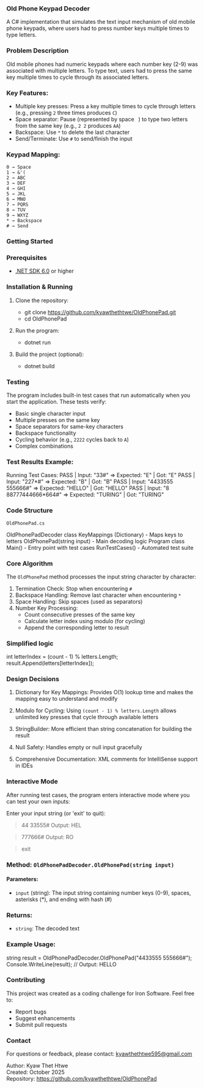 ### Old Phone Keypad Decoder

A C# implementation that simulates the text input mechanism of old mobile phone keypads, where users had to press number keys multiple times to type letters.

### Problem Description
Old mobile phones had numeric keypads where each number key (2-9) was associated with multiple letters. To type text, users had to press the same key multiple times to cycle through its associated letters.

### Key Features:
- Multiple key presses: Press a key multiple times to cycle through letters (e.g., pressing `2` three times produces `C`)
- Space separator: Pause (represented by space ` `) to type two letters from the same key (e.g., `2 2` produces `AA`)
- Backspace: Use `*` to delete the last character
- Send/Terminate: Use `#` to send/finish the input

### Keypad Mapping:
```
0 → Space
1 → &'(
2 → ABC
3 → DEF
4 → GHI
5 → JKL
6 → MNO
7 → PQRS
8 → TUV
9 → WXYZ
* → Backspace
# → Send
```
### Getting Started
### Prerequisites
- [.NET SDK 6.0](https://dotnet.microsoft.com/download) or higher

### Installation & Running
1. Clone the repository:
   - git clone https://github.com/kyawthethtwe/OldPhonePad.git
   - cd OldPhonePad

2. Run the program:
   - dotnet run

3. Build the project (optional):
   - dotnet build

### Testing
The program includes built-in test cases that run automatically when you start the application. These tests verify:
- Basic single character input
- Multiple presses on the same key
- Space separators for same-key characters
- Backspace functionality
- Cycling behavior (e.g., `2222` cycles back to `A`)
- Complex combinations

### Test Results Example:
Running Test Cases:
PASS | Input: "33#" => Expected: "E" | Got: "E"
PASS | Input: "227*#" => Expected: "B" | Got: "B"
PASS | Input: "4433555 555666#" => Expected: "HELLO" | Got: "HELLO"
PASS | Input: "8 88777444666*664#" => Expected: "TURING" | Got: "TURING"

### Code Structure

`OldPhonePad.cs`

OldPhonePadDecoder class
   KeyMappings (Dictionary) - Maps keys to letters
      OldPhonePad(string input) - Main decoding logic
   Program class
   Main() - Entry point with test cases
   RunTestCases() - Automated test suite


### Core Algorithm
The `OldPhonePad` method processes the input string character by character:

1. Termination Check: Stop when encountering `#`
2. Backspace Handling: Remove last character when encountering `*`
3. Space Handling: Skip spaces (used as separators)
4. Number Key Processing:
   - Count consecutive presses of the same key
   - Calculate letter index using modulo (for cycling)
   - Append the corresponding letter to result


### Simplified logic
int letterIndex = (count - 1) % letters.Length;
result.Append(letters[letterIndex]);

### Design Decisions
1. Dictionary for Key Mappings: Provides O(1) lookup time and makes the mapping easy to understand and modify

2. Modulo for Cycling: Using `(count - 1) % letters.Length` allows unlimited key presses that cycle through available letters

3. StringBuilder: More efficient than string concatenation for building the result

4. Null Safety: Handles empty or null input gracefully

5. Comprehensive Documentation: XML comments for IntelliSense support in IDEs

### Interactive Mode
After running test cases, the program enters interactive mode where you can test your own inputs:

Enter your input string (or 'exit' to quit):
> 44 33555#
Output: HEL

> 777666#
Output: RO

> exit

### Method: `OldPhonePadDecoder.OldPhonePad(string input)`
#### Parameters:
- `input` (string): The input string containing number keys (0-9), spaces, asterisks (*), and ending with hash (#)

### Returns:
- `string`: The decoded text

### Example Usage:
string result = OldPhonePadDecoder.OldPhonePad("4433555 555666#");
Console.WriteLine(result); // Output: HELLO

### Contributing
This project was created as a coding challenge for Iron Software. Feel free to:
- Report bugs
- Suggest enhancements
- Submit pull requests

### Contact
For questions or feedback, please contact: kyawthethtwe595@gmail.com


Author: Kyaw Thet Htwe  
Created: October 2025  
Repository: https://github.com/kyawthethtwe/OldPhonePad
